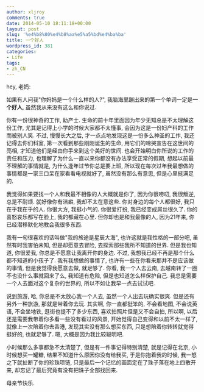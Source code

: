 ```yaml
---
author: xljroy
comments: true
date: 2014-05-10 18:11:18+00:00
layout: post
slug: '%e4%b8%80%e4%b8%aa%e5%a5%bd%e4%ba%ba'
title: 一个好人
wordpress_id: 381
categories:
- Life
tags:
- zh_CN
---
```


hey, 老妈:

如果有人问我"你妈妈是一个什么样的人?", 我脑海里蹦出来的第一个单词一定是**一个好人**, 虽然我从来没有这么和你说过.

你有一份很神奇的工作, 助产士. 生命的前十年里面因为年少无知总是不太理解这份工作, 尤其是记得上小学的时候大家都不太懂事, 会因为这是一份妇产科的工作而被别人笑. 不过, 慢慢长大之后, 才一点点地发现这是一份多么神圣的工作, 我还记得去你们科室, 第一次看到那些刚刚诞生的生命, 用它们的啼哭宣告在这世间的亮相, 才知道他们是经由你手来到这个美好的世间. 也会开始明白你所说的工作的责任和压力, 也理解了为什么一直以来你都没有办法享受正常的假期, 想起以前最不理解的事情就是, 为什么逢年过节你总是要上班, 所以现在每次过年我最想做的事情都是一家三口呆在家看看电视就好了, 虽然没有那么有意思, 但是心里挺满足的.

我觉得如果要找一个人和我最不相像的人大概就是你了, 因为你很唠叨, 我很叛逆, 总是不耐烦. 就好像你有洁癖, 我却不太在意这些. 你对身边的每个人都很好, 我只在乎我在乎的人. 你很大方, 我挺小气的. 你很爱打扮, 我已经变成屌丝很久了. 你的喜怒哀乐都写在脸上, 我的都藏在心里. 但你却也是和我最像的人, 因为21年来, 你已经潜移默化地教会我很多东西.

我有一句很喜欢的话叫做"我的旅途是星辰大海", 也许这就是我性格的一部分吧, 虽然有时我害怕未知, 但是却愿意去冒险, 去探索那些我所不知道的世界. 但是我也知道, 你很爱我, 你总是不愿意让我离开你的身边. 不过, 我想我已经不再是那个什么都不知道的小孩子了. 我有我想做的事情了, 也许有一些在你看来那并不是应该做的事情, 但是我觉得我愿意去做, 就足够了. 你看, 我一个人去云南, 去越南转了一圈不也没什么事就回来了么, 我知道有危险, 但是也知道怎么样保护自己. 我总是需要一个人去面对这个复杂的世界的, 所以不如让我早一点去试试吧.

说到旅游, 哈, 你总是不太放心我一个人去, 虽然一个人出去玩确实很爽. 但是还有另外一种旅游, 那就是带着你去玩. 其实啊, 你一直都挺笨的, 不会看地图, 不会说英语, 不会坐地铁, 逛街也提不了多少东西, 喜欢拍照片但是又不会自拍, 所以啊, 以后还是需要我带着你多看一些没有看过的风景, 开始觉得自己变得和以前不太一样了, 就像上一次陪着你去香港, 发现其实没有那么想买东西, 只是想陪着你转转就觉得挺好的, 也就足够了. 嗯, 大概是因为我比较聪明吧.

小时候那么多事都急不太清楚了, 但是有一件事记得特别清楚, 就是记得在北京, 小时候想买一罐糖, 结果不知道什么原因你没有给我买, 于是你抱着我的时候, 我一怒之下就扯断了你的珍珠项链, 只是最后一个记忆的画面定在了珠子落在地上四散开来, 却忘记了最后究竟有没有把珠子全部找回来.

母亲节快乐.


